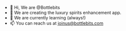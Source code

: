 - 👋 Hi, We are @Bottlebits
- 👀 We are creating the luxury spirits enhancement app. 
- 🌱 We are currently learning (always!)
- 📫 You can reach us at joinus@bottlebits.com

<!---
Bottlebits/Bottlebits is a ✨ special ✨ repository because its `README.md` (this file) appears on your GitHub profile.
You can click the Preview link to take a look at your changes.
--->
